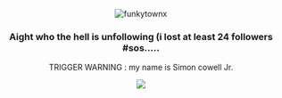 <p align="center"> <img src="https://komarev.com/ghpvc/?username=funkytownx&label=Profile%20views!!&color=817778&style=square" alt="funkytownx" /> </p>
<h3 align="center"> Aight who the hell is unfollowing (i lost at least 24 followers #sos.....</h3>
<p align="center"> TRIGGER WARNING : my name is Simon cowell Jr. </p>
<p align="center"> <img src="https://media1.tenor.com/m/Tw8FiJa_KWsAAAAd/alpha-wolf.gif" /> </p>
